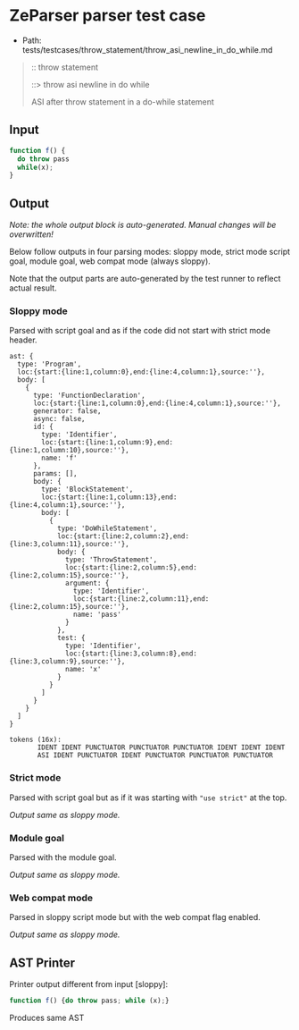 # ZeParser parser test case

- Path: tests/testcases/throw_statement/throw_asi_newline_in_do_while.md

> :: throw statement
>
> ::> throw asi newline in do while
>
> ASI after throw statement in a do-while statement


## Input

`````js
function f() {
  do throw pass
  while(x);
}
`````

## Output

_Note: the whole output block is auto-generated. Manual changes will be overwritten!_

Below follow outputs in four parsing modes: sloppy mode, strict mode script goal, module goal, web compat mode (always sloppy).

Note that the output parts are auto-generated by the test runner to reflect actual result.

### Sloppy mode

Parsed with script goal and as if the code did not start with strict mode header.

`````
ast: {
  type: 'Program',
  loc:{start:{line:1,column:0},end:{line:4,column:1},source:''},
  body: [
    {
      type: 'FunctionDeclaration',
      loc:{start:{line:1,column:0},end:{line:4,column:1},source:''},
      generator: false,
      async: false,
      id: {
        type: 'Identifier',
        loc:{start:{line:1,column:9},end:{line:1,column:10},source:''},
        name: 'f'
      },
      params: [],
      body: {
        type: 'BlockStatement',
        loc:{start:{line:1,column:13},end:{line:4,column:1},source:''},
        body: [
          {
            type: 'DoWhileStatement',
            loc:{start:{line:2,column:2},end:{line:3,column:11},source:''},
            body: {
              type: 'ThrowStatement',
              loc:{start:{line:2,column:5},end:{line:2,column:15},source:''},
              argument: {
                type: 'Identifier',
                loc:{start:{line:2,column:11},end:{line:2,column:15},source:''},
                name: 'pass'
              }
            },
            test: {
              type: 'Identifier',
              loc:{start:{line:3,column:8},end:{line:3,column:9},source:''},
              name: 'x'
            }
          }
        ]
      }
    }
  ]
}

tokens (16x):
       IDENT IDENT PUNCTUATOR PUNCTUATOR PUNCTUATOR IDENT IDENT IDENT
       ASI IDENT PUNCTUATOR IDENT PUNCTUATOR PUNCTUATOR PUNCTUATOR
`````

### Strict mode

Parsed with script goal but as if it was starting with `"use strict"` at the top.

_Output same as sloppy mode._

### Module goal

Parsed with the module goal.

_Output same as sloppy mode._

### Web compat mode

Parsed in sloppy script mode but with the web compat flag enabled.

_Output same as sloppy mode._

## AST Printer

Printer output different from input [sloppy]:

````js
function f() {do throw pass; while (x);}
````

Produces same AST
